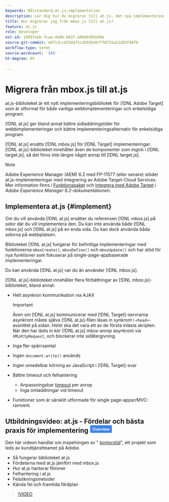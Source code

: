 ```yaml
---
keywords: Målstandard;at.js;implementation
description: Lär dig hur du migrerar till at.js, det nya implementeringsbiblioteket för Adobe [!DNL Target] som är utformat för både vanliga webbimplementeringar och Single Page-program (SPA).
title: Hur migrerar jag från mbox.js till at.js?
feature: at.js
role: Developer
exl-id: 1d95faeb-7caa-44d6-b637-a06db393e50e
source-git-commit: e0713ccd25da71c2655b567ff8715a22203f46fb
workflow-type: tm+mt
source-wordcount: '343'
ht-degree: 0%

---
```


# Migrera från mbox.js till at.js

at.js-biblioteket är ett nytt implementeringsbibliotek för [!DNL Adobe Target] som är utformat för både vanliga webbimplementeringar och enkelsidiga program.

[!DNL at.js] ger bland annat bättre sidladdningstider för webbimplementeringar och bättre implementeringsalternativ för enkelsidiga program.

[!DNL at.js] ersätts  [!DNL mbox.js] för  [!DNL Target] implementeringar. [!DNL at.js]-biblioteket innehåller även de komponenter som ingick i [!DNL target.js], så det finns inte längre något anrop till [!DNL target.js].

>[!NOTE]
>
>Adobe Experience Manager (AEM) 6.2 med FP-11577 (eller senare) stöder at.js-implementeringar med integrering av Adobe Target-Cloud Services. Mer information finns i [Funktionspaket](https://experienceleague.adobe.com/docs/) och [Integrera med Adobe Target](https://experienceleague.adobe.com/docs/) i *Adobe Experience Manager 6.2-dokumentationen*.

## Implementera at.js {#implement}

Om du vill använda [!DNL at.js] ersätter du referensen [!DNL mbox.js] på sidor där du vill implementera den. Du kan inte använda både [!DNL mbox.js] och [!DNL at.js] på en enda sida. Du kan dock använda båda sidorna på webbplatsen.

Biblioteket [!DNL at.js] fungerar för befintliga implementeringar med funktionerna `mboxCreate()`, `mboxDefine()` och `mboxUpdate()` och har stöd för nya funktioner som fokuserar på single-page-appbaserade implementeringar.

Du kan använda [!DNL at.js] var du än använder [!DNL mbox.js].

[!DNL at.js]-biblioteket innehåller flera förbättringar av [!DNL mbox.js]-biblioteket, bland annat:

* Helt asynkron kommunikation via AJAX

   >[!IMPORTANT]
   >
   >Även om [!DNL at.js] kommunicerar med [!DNL Target]-servrarna asynkront måste själva [!DNL at.js]-filen läsas in synkront i `<head>`-avsnittet på sidan. Helst ska det vara ett av de första inlästa skripten. När den har lästs in kör [!DNL at.js] mbox-anrop asynkront via `XMLHttpRequest`, och blockerar inte sidåtergivning.

* Inga fler spärrsamtal
* Ingen `document.write()` används
* Ingen omedelbar körning av JavaScript i [!DNL Target]-svar
* Bättre timeout och felhantering

   * Anpassningsbar [timeout](/help/c-implementing-target/c-implementing-target-for-client-side-web/targetgobalsettings.md) per anrop
   * Inga omladdningar vid timeout

* Funktioner som är särskilt utformade för single page-appar/MVC-ramverk

## Utbildningsvideo: at.js - Fördelar och bästa praxis för implementering ![Översikt](/help/assets/overview.png)

Den här videon handlar om inspelningen av &quot; [kontorstid](/help/cmp-resources-and-contact-information.md)&quot;, ett projekt som leds av kundtjänstteamet på Adobe.

* Så fungerar biblioteket at.js
* Fördelarna med at.js jämfört med mbox.js
* Hur at.js hanterar flimmer
* Felhantering i at.js
* Felsökningsmetoder
* Kända fel och framtida färdplan

>[!VIDEO](https://video.tv.adobe.com/v/22223/)
